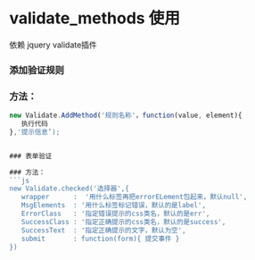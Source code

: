 validate_methods 使用
================================================================================================
依赖 jquery validate插件

### 添加验证规则

### 方法：
```js
new Validate.AddMethod('规则名称'，function(value, element){
   执行代码
},'提示信息’);


### 表单验证

### 方法：
```js
new Validate.checked('选择器',{
   wrapper      :  '用什么标签再把errorELement包起来，默认null',
   MsgElements  : '用什么标签标记错误，默认的是label',
   ErrorClass   : '指定错误提示的css类名，默认的是err',
   SuccessClass : '指定正确提示的css类名，默认的是success',
   SuccessText  : '指定正确提示的文字，默认为空',
   submit       : function(form){ 提交事件 }
})





